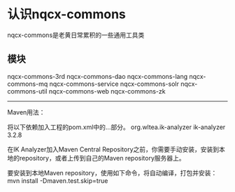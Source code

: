 # 认识nqcx-commons
  nqcx-commons是老黄日常累积的一些通用工具类
## 模块
  nqcx-commons-3rd
  nqcx-commons-dao
  nqcx-commons-lang
  nqcx-commons-mq
  nqcx-commons-service
  nqcx-commons-solr
  nqcx-commons-util
  nqcx-commons-web
  nqcx-commons-zk
***
Maven用法：

将以下依赖加入工程的pom.xml中的<dependencies>...</dependencies>部分。
    <dependency>
        <groupId>org.wltea.ik-analyzer</groupId>
        <artifactId>ik-analyzer</artifactId>
        <version>3.2.8</version>
	</dependency>

在IK Analyzer加入Maven Central Repository之前，你需要手动安装，安装到本地的repository，或者上传到自己的Maven repository服务器上。

要安装到本地Maven repository，使用如下命令，将自动编译，打包并安装：
mvn install -Dmaven.test.skip=true
